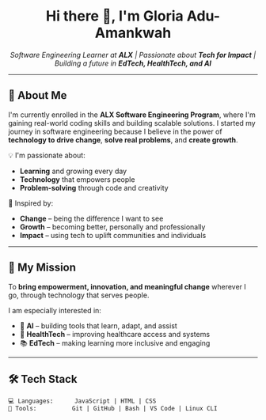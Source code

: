 
<h1 align="center">Hi there 👋, I'm Gloria Adu-Amankwah</h1>

<p align="center">
  <em>Software Engineering Learner at <strong>ALX</strong> | Passionate about <strong>Tech for Impact</strong> | Building a future in <strong>EdTech, HealthTech, and AI</strong></em>
</p>

---

## 🚀 About Me

I'm currently enrolled in the **ALX Software Engineering Program**, where I'm gaining real-world coding skills and building scalable solutions. I started my journey in software engineering because I believe in the power of **technology to drive change**, **solve real problems**, and **create growth**.

💡 I'm passionate about:
- **Learning** and growing every day
- **Technology** that empowers people
- **Problem-solving** through code and creativity

🌱 Inspired by:
- **Change** – being the difference I want to see  
- **Growth** – becoming better, personally and professionally  
- **Impact** – using tech to uplift communities and individuals

---

## 🎯 My Mission

To **bring empowerment, innovation, and meaningful change** wherever I go, through technology that serves people.

I am especially interested in:
- 🔬 **AI** – building tools that learn, adapt, and assist  
- 🏥 **HealthTech** – improving healthcare access and systems  
- 📚 **EdTech** – making learning more inclusive and engaging

---

## 🛠️ Tech Stack

```html
💻 Languages:      JavaScript | HTML | CSS  
🔧 Tools:          Git | GitHub | Bash | VS Code | Linux CLI  






